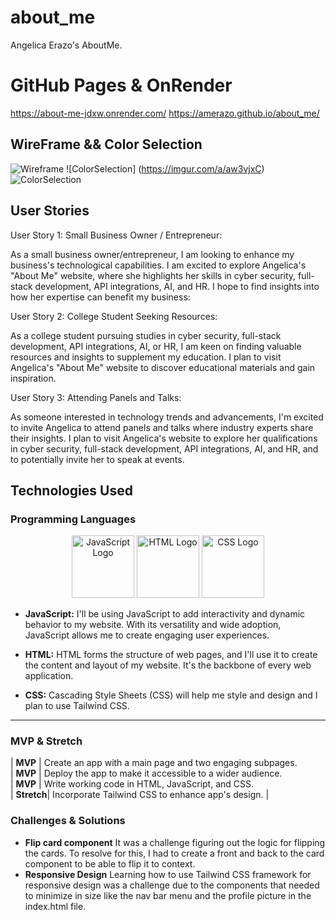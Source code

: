# about_me

Angelica Erazo's AboutMe.

# GitHub Pages & OnRender

https://about-me-jdxw.onrender.com/
https://amerazo.github.io/about_me/

## WireFrame && Color Selection

![Wireframe](https://i.imgur.com/5wUQHCW.jpg)
![ColorSelection] (https://imgur.com/a/aw3vjxC)
![ColorSelection](https://imgur.com/2ujkWK9)


## User Stories 

User Story 1: Small Business Owner / Entrepreneur:

As a small business owner/entrepreneur, I am looking to enhance my business's technological capabilities. I am excited to explore Angelica's "About Me" website, where she highlights her skills in cyber security, full-stack development, API integrations, AI, and HR. I hope to find insights into how her expertise can benefit my business:

User Story 2: College Student Seeking Resources:

As a college student pursuing studies in cyber security, full-stack development, API integrations, AI, or HR, I am keen on finding valuable resources and insights to supplement my education. I plan to visit Angelica's "About Me" website to discover educational materials and gain inspiration.

User Story 3: Attending Panels and Talks:

As someone interested in technology trends and advancements, I'm excited to invite Angelica to attend panels and talks where industry experts share their insights. I plan to visit Angelica's website to explore her qualifications in cyber security, full-stack development, API integrations, AI, and HR, and to potentially invite her to speak at events. 


## Technologies Used

### Programming Languages

<p align="center">
  <img src="https://www.freepnglogos.com/uploads/javascript-png/png-javascript-badge-picture-8.png" alt="JavaScript Logo" width="100" height="100">
  <img src="https://encrypted-tbn0.gstatic.com/images?q=tbn:ANd9GcSZ2I-ldjzKQRJX1boL2V3ieuDWA0LZFrIzfboKLP0vEg&s" alt="HTML Logo" width="100" height="100">
  <img src="https://upload.wikimedia.org/wikipedia/commons/thumb/d/d5/CSS3_logo_and_wordmark.svg/1200px-CSS3_logo_and_wordmark.svg.png" alt="CSS Logo" width="100" height="100">
</p>

- **JavaScript:** I'll be using JavaScript to add interactivity and dynamic behavior to my website. With its versatility and wide adoption, JavaScript allows me to create engaging user experiences.

- **HTML:** HTML forms the structure of web pages, and I'll use it to create the content and layout of my website. It's the backbone of every web application.

- **CSS:** Cascading Style Sheets (CSS) will help me style and design and I plan to use Tailwind CSS.

------------------
### MVP & Stretch 

| **MVP**    | Create an app with a main page and two engaging subpages.      
| **MVP**    | Deploy the app to make it accessible to a wider audience.     
| **MVP**    | Write working code in HTML, JavaScript, and CSS.             
| **Stretch**| Incorporate Tailwind CSS to enhance app's design.              | 



### Challenges & Solutions
- **Flip card component** It was a challenge figuring out the logic for flipping the cards. To resolve for this, I had to create a front and back to the card component to be able to flip it to context.
- **Responsive Design** Learning how to use Tailwind CSS framework for responsive design was a challenge due to the components that needed to minimize in size like the nav bar menu and the profile picture in the index.html file.


